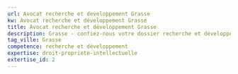 ```yaml
---
url: Avocat recherche et developpement Grasse
kw: Avocat recherche et développement Grasse
title: Avocat recherche et développement Grasse
description: Grasse - confiez-nous votre dossier recherche et développement
tag_ville: Grasse
competence: recherche et développement
expertise: droit-propriete-intellectuelle
extertise_id: 2
---
```

